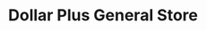 ---
title: "Dollar Plus General Store"
url: /richardson/dollar-plus-general-store/
shop: variety store
---
